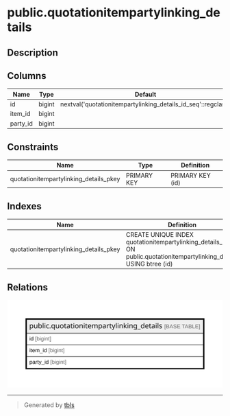 # public.quotationitempartylinking_details

## Description

## Columns

| Name | Type | Default | Nullable | Children | Parents | Comment |
| ---- | ---- | ------- | -------- | -------- | ------- | ------- |
| id | bigint | nextval('quotationitempartylinking_details_id_seq'::regclass) | false |  |  |  |
| item_id | bigint |  | true |  |  |  |
| party_id | bigint |  | true |  |  |  |

## Constraints

| Name | Type | Definition |
| ---- | ---- | ---------- |
| quotationitempartylinking_details_pkey | PRIMARY KEY | PRIMARY KEY (id) |

## Indexes

| Name | Definition |
| ---- | ---------- |
| quotationitempartylinking_details_pkey | CREATE UNIQUE INDEX quotationitempartylinking_details_pkey ON public.quotationitempartylinking_details USING btree (id) |

## Relations

![er](public.quotationitempartylinking_details.svg)

---

> Generated by [tbls](https://github.com/k1LoW/tbls)
